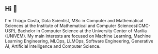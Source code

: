 ## Hi 👋
I'm Thiago Costa, Data Scientist, MSc in Computer and Mathematical Sciences at the Institute of Mathematical and Computer Sciences(ICMC-USP), Bachelor in Computer Science at the University Center of Marilia (UNIVEM). My main interests are focused on Machine Learning, Machine Learning Engineering, MLOps, LLMOps, Software Engineering, Generative AI, Artificial Intelligence and Computer Science.
